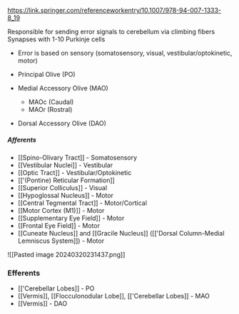 https://link.springer.com/referenceworkentry/10.1007/978-94-007-1333-8_19

Responsible for sending error signals to cerebellum via climbing fibers
Synapses with 1-10 Purkinje cells
- Error is based on sensory (somatosensory, visual, vestibular/optokinetic, motor)

- Principal Olive (PO)
- Medial Accessory Olive (MAO)
	- MAOc (Caudal)
	- MAOr (Rostral)
- Dorsal Accessory Olive (DAO)

##### Afferents
- [[Spino-Olivary Tract]] - Somatosensory
- [[Vestibular Nuclei]] - Vestibular
- [[Optic Tract]] - Vestibular/Optokinetic
- [['(Pontine) Reticular Formation]]
- [[Superior Colliculus]] - Visual
- [[Hypoglossal Nucleus]] - Motor
- [[Central Tegmental Tract]] - Motor/Cortical
- [[Motor Cortex (M1)]] - Motor
- [[Supplementary Eye Field]] - Motor
- [[Frontal Eye Field]] - Motor
- [[Cuneate Nucleus]] and [[Gracile Nucleus]] ([['Dorsal Column-Medial Lemniscus System]]) - Motor

![[Pasted image 20240320231437.png]]

### Efferents
- [['Cerebellar Lobes]] - PO
- [[Vermis]], [[Flocculonodular Lobe]], [['Cerebellar Lobes]] - MAO
- [[Vermis]] - DAO